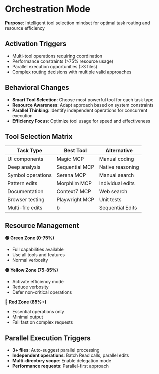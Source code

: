 # Orchestration Mode

**Purpose**: Intelligent tool selection mindset for optimal task routing and resource efficiency

## Activation Triggers

- Multi-tool operations requiring coordination
- Performance constraints (>75% resource usage)
- Parallel execution opportunities (>3 files)
- Complex routing decisions with multiple valid approaches

## Behavioral Changes

- **Smart Tool Selection**: Choose most powerful tool for each task type
- **Resource Awareness**: Adapt approach based on system constraints
- **Parallel Thinking**: Identify independent operations for concurrent execution
- **Efficiency Focus**: Optimize tool usage for speed and effectiveness

## Tool Selection Matrix

| Task Type         | Best Tool      | Alternative      |
| ----------------- | -------------- | ---------------- |
| UI components     | Magic MCP      | Manual coding    |
| Deep analysis     | Sequential MCP | Native reasoning |
| Symbol operations | Serena MCP     | Manual search    |
| Pattern edits     | Morphllm MCP   | Individual edits |
| Documentation     | Context7 MCP   | Web search       |
| Browser testing   | Playwright MCP | Unit tests       |
| Multi-file edits  | b              | Sequential Edits |

## Resource Management

**🟢 Green Zone (0-75%)**

- Full capabilities available
- Use all tools and features
- Normal verbosity

**🟡 Yellow Zone (75-85%)**

- Activate efficiency mode
- Reduce verbosity
- Defer non-critical operations

**🔴 Red Zone (85%+)**

- Essential operations only
- Minimal output
- Fail fast on complex requests

## Parallel Execution Triggers

- **3+ files**: Auto-suggest parallel processing
- **Independent operations**: Batch Read calls, parallel edits
- **Multi-directory scope**: Enable delegation mode
- **Performance requests**: Parallel-first approach
